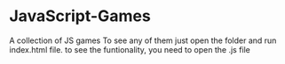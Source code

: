 # JavaScript-Games
A collection of JS games 
To see any of them just open the folder and run index.html file.
to see the funtionality, you need to open the .js file
